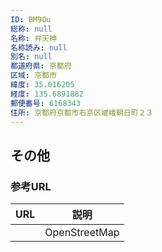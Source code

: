 ```yaml
---
ID: BM9Ou
総称: null
名称: 弁天神
名称読み: null
別名: null
都道府県: 京都府
区域: 京都市
緯度: 35.016205
経度: 135.6891882
郵便番号: 6168343
住所: 京都府京都市右京区嵯峨朝日町２３
---
```


## その他

### 参考URL

| URL | 説明          |
| --- | ------------- |
|     | OpenStreetMap |

